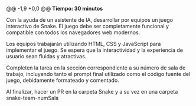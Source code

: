 @@ -1,9 +0,0 @@
**Tiempo: 30 minutos**

Con la ayuda de un asistente de IA, desarrollar por equipos un juego interactivo de Snake. El juego debe ser completamente funcional y compatible con todos los navegadores web modernos.

Los equipos trabajarán utilizando HTML, CSS y JavaScript para implementar el juego. Se espera que la interactividad y la experiencia de usuario sean fluidas y atractivas.

Completen la tarea en la sección correspondiente a su número de sala de trabajo, incluyendo tanto el prompt final utilizado como el código fuente del juego, debidamente formateado y comentado.

Al finalizar, hacer un PR en la carpeta Snake y a su vez en una carpeta snake-team-numSala